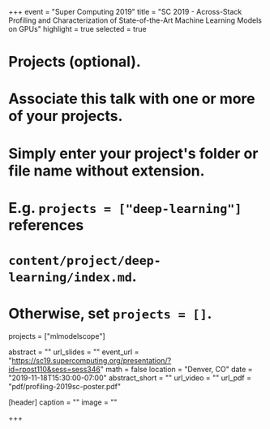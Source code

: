 +++
event = "Super Computing 2019"
title = "SC 2019 - Across-Stack Profiling and Characterization of State-of-the-Art Machine Learning Models on GPUs"
highlight = true
selected = true

# Projects (optional).
#   Associate this talk with one or more of your projects.
#   Simply enter your project's folder or file name without extension.
#   E.g. `projects = ["deep-learning"]` references 
#   `content/project/deep-learning/index.md`.
#   Otherwise, set `projects = []`.
projects = ["mlmodelscope"]

abstract = ""
url_slides = ""
event_url = "https://sc19.supercomputing.org/presentation/?id=rpost110&sess=sess346"
math = false
location = "Denver, CO"
date = "2019-11-18T15:30:00-07:00"
abstract_short = ""
url_video = ""
url_pdf = "pdf/profiling-2019sc-poster.pdf"

[header]
  caption = ""
  image = ""

+++
